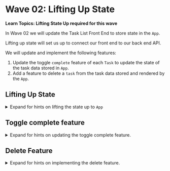 # Wave 02:  Lifting Up State

**Learn Topics: Lifting State Up required for this wave**

In Wave 02 we will update the Task List Front End to store state in the `App`. 

Lifting up state will set us up to connect our front end to our back end API. 

We will update and implement the following features:
1. Update the toggle `complete` feature of each `Task` to update the state of the task data stored in `App`.
1. Add a feature to delete a `task` from the task data stored and rendered by the `App`.


## Lifting Up State
<details>
    <summary>Expand for hints on lifting the state up to <code>App</code></summary>

1. Remove state from the <code>Task</code> component and instead simply render the props.
2. Update <code>App.js</code> to store the list of task data in state.  
3. Update the data passed to <code>TaskList</code> through props to use the task data stored in state.

</details>

## Toggle complete feature
<details>
    <summary>Expand for hints on updating the toggle complete feature.</summary>

1. Build a function to update an individual task (toggling its `isComplete` field) in <code>App</code>.  
    - This function will need the <code>id</code> of the task to modify.
    - This function will need to update the task data stored in state.
2. Pass this function as a callback through <code>TaskList</code> to <code>Task</code>
3. Update button to receive the callback function in the <code>onClick</code> attribute.

</details>

## Delete Feature
<details>
    <summary>Expand for hints on implementing the delete feature.</summary>

1. Build a function to delete an individual task in <code>App</code>. 
    - This function will need the <code>id</code> of the task to delete.
    - This function will need to update the task data stored in state.
2. Pass this function as a callback through <code>TaskList</code> to <code>Task</code>
3. Update button to receive the callback in the <code>onClick</code> attribute.

</details>




